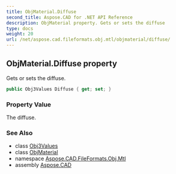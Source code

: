 ```yaml
---
title: ObjMaterial.Diffuse
second_title: Aspose.CAD for .NET API Reference
description: ObjMaterial property. Gets or sets the diffuse
type: docs
weight: 20
url: /net/aspose.cad.fileformats.obj.mtl/objmaterial/diffuse/
---
```

## ObjMaterial.Diffuse property

Gets or sets the diffuse.

```csharp
public Obj3Values Diffuse { get; set; }
```

### Property Value

The diffuse.

### See Also

* class [Obj3Values](../../obj3values/)
* class [ObjMaterial](../)
* namespace [Aspose.CAD.FileFormats.Obj.Mtl](../../../aspose.cad.fileformats.obj.mtl/)
* assembly [Aspose.CAD](../../../)


